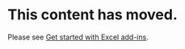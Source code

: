# This content has moved.

Please see [Get started with Excel add-ins](excel-add-ins-get-started-overview.md).